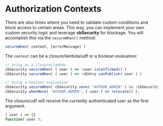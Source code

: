 # Authorization Contexts

There are also times where you need to validate custom conditions and block access to certain areas. This way, you can implement your own custom security logic and leverage **cbSecurity** for blockage. You will accomplish this via the `secureWhen()` method:

```javascript
secureWhen( context, [errorMessage] )
```

The `context` can be a closure/lambda/udf or a boolean evaluation:

```javascript
// Using as a closure/lambda
cbSecurity.secureWhen( ( user ) => !user.isConfirmed() )
cbSecurity.secureWhen( ( user ) => !oEntry.canPublish( user ) )

// Using a boolean evaluation
cbSecurity.secureWhen( cbSecurity.none( "AUTHOR_ADMIN" ) && !cbSecurity.sameUser( oAuthor )  )
cbSecurity.whenNone( "AUTHOR_ADMIN", ( user ) => relocate() );
```

The closure/udf will receive the currently authenticated user as the first argument.

```javascript
( user ) => {}
function( user );
```

